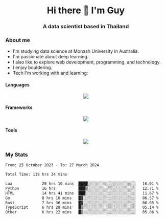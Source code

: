 <h1 align="center">Hi there 👋 I'm Guy</h1>
<h3 align="center">A data scientist based in Thailand</h3>

### About me

- I'm studying data science at Monash University in Australia.
- I'm passionate about deep learning.
- I also like to explore web development, programming, and technology.
- I enjoy bouldering.
- Tech I'm working with and learning:

#### Languages

<div align="center">
    <img src="https://skillicons.dev/icons?i=py,ts,js,html,css,rust,go" />
</div>

#### Frameworks

<div align="center">
    <img src="https://skillicons.dev/icons?i=pytorch,tensorflow,fastapi,react" /><br>
</div>

#### Tools

<div align="center">
    <img src="https://skillicons.dev/icons?i=postgres,redis,docker" /><br>
</div>

### My Stats

<!--START_SECTION:waka-->

```txt
From: 25 October 2023 - To: 27 March 2024

Total Time: 119 hrs 34 mins

Lua             20 hrs 10 mins  ████░░░░░░░░░░░░░░░░░░░░░   16.01 %
Python          16 hrs          ███▒░░░░░░░░░░░░░░░░░░░░░   12.71 %
HTML            14 hrs 41 mins  ███░░░░░░░░░░░░░░░░░░░░░░   11.67 %
Go              8 hrs 16 mins   █▓░░░░░░░░░░░░░░░░░░░░░░░   06.57 %
Rust            7 hrs 36 mins   █▓░░░░░░░░░░░░░░░░░░░░░░░   06.05 %
TypeScript      6 hrs 28 mins   █▒░░░░░░░░░░░░░░░░░░░░░░░   05.14 %
Other           6 hrs 22 mins   █▒░░░░░░░░░░░░░░░░░░░░░░░   05.06 %
```

<!--END_SECTION:waka-->
